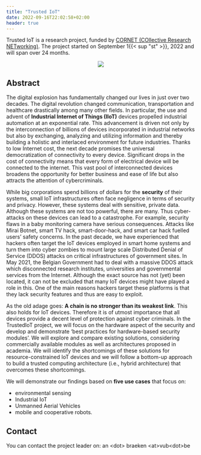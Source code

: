 ```yaml
---
title: "Trusted IoT"
date: 2022-09-16T22:02:58+02:00
header: true
---
```


Trusted IoT is a research project, funded by [CORNET (COllective Research NETworking)](https://cornet.online/EN/Home/Home_node.html). The project started on September 1{{< sup "st" >}}, 2022 and will span over 24 months.

<center>
<img src="./images/logo_cornet.png">
</center>


## Abstract

The digital explosion has fundamentally changed our lives in just over two decades. The digital revolution changed communication, transportation and healthcare drastically among many other fields. In particular, the use and advent of **Industrial Internet of Things (IIoT)** devices propelled industrial automation at an exponential rate. This advancement is driven not only by the interconnection of billions of devices incorporated in industrial networks but also by exchanging, analyzing and utilizing information and thereby building a holistic and interlaced environment for future industries. Thanks to low Internet cost, the next decade promises the universal democratization of connectivity to every device. Significant drops in the cost of connectivity means that every form of electrical device will be connected to the internet. This vast pool of interconnected devices broadens the opportunity for better business and ease of life but also attracts the attention of cybercriminals.

While big corporations spend billions of dollars for the **security** of their systems, small IoT infrastructures often face negligence in terms of security and privacy. However, these systems deal with sensitive, private data. Although these systems are not too powerful, there are many. Thus cyber-attacks on these devices can lead to a catastrophe. For example, security flaws in a baby monitoring camera have serious consequences. Attacks like Mirai Botnet,  smart TV hack, smart-door-hack, and smart car hack fuelled users’ safety concerns. In the past decade, we have experienced that hackers often target the IoT devices employed in smart home systems and turn them into cyber zombies to mount large scale Distributed Denial of Service (DDOS) attacks on critical infrastructures of government sites. In May 2021, the Belgian Government had to deal with a massive DDOS attack which disconnected research institutes, universities and governmental services from the Internet. Although the exact source has not (yet) been located, it can not be excluded that many IoT devices might have played a role in this. One of the main reasons hackers target these platforms is that they lack security features and thus are easy to exploit.

As the old adage goes: **A chain is no stronger than its weakest link**. This also holds for IoT devices. Therefore it is of utmost importance that all devices provide a decent level of protection against cyber criminals. In the TrustedIoT project, we will focus on the hardware aspect of the security and develop and demonstrate ‘best practices for hardware-based security modules’. We will explore and compare existing solutions, considering commercially available modules as well as architectures proposed in academia. We will identify the shortcomings of these solutions for resource-constrained IoT devices and we will follow a bottom-up approach to build a trusted computing architecture (i.e., hybrid architecture) that overcomes these shortcomings. 

We will demonstrate our findings based on **five use cases** that focus on: 

* environmental sensing
* Industrial IoT
* Unmanned Aerial Vehicles
* mobile and cooperative robots.

## Contact

You can contact the project leader on: an &lt;dot> braeken &lt;at>vub&lt;dot>be


